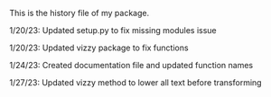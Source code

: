 This is the history file of my package.

1/20/23: Updated setup.py to fix missing modules issue

1/20/23: Updated vizzy package to fix functions

1/24/23: Created documentation file and updated function names

1/27/23: Updated vizzy method to lower all text before transforming
